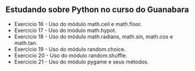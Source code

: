 ## Estudando sobre Python no curso do Guanabara

* Exercicio 16 - Uso do módulo math.ceil e math.floor.
* Exercicio 17 - Uso do módulo math.hypot.
* Exercicio 18 - Uso do módulo math.radians, math.sin, math.cos e math.tan.
* Exercicio 19 - Uso do módulo random.choice.
* Exercicio 20 - Uso do módulo random.shuffle.
* Exercicio 21 - Uso do módulo pygame e seus métodos.
